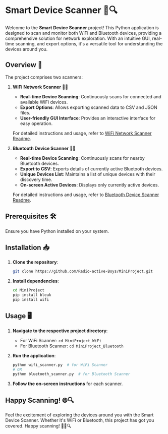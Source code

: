 # Smart Device Scanner 📡🔍

Welcome to the **Smart Device Scanner** project! This Python application is designed to scan and monitor both WiFi and Bluetooth devices, providing a comprehensive solution for network exploration. With an intuitive GUI, real-time scanning, and export options, it's a versatile tool for understanding the devices around you.

## Overview 🚀

The project comprises two scanners:

1. **WiFi Network Scanner** 📡🌐

   - **Real-time Device Scanning**: Continuously scans for connected and available WiFi devices.
   - **Export Options**: Allows exporting scanned data to CSV and JSON files.
   - **User-friendly GUI Interface**: Provides an interactive interface for easy operation.

   For detailed instructions and usage, refer to [WiFi Network Scanner Readme](MiniProject_WiFi/README.md).

2. **Bluetooth Device Scanner** 📡🔵

   - **Real-time Device Scanning**: Continuously scans for nearby Bluetooth devices.
   - **Export to CSV**: Exports details of currently active Bluetooth devices.
   - **Unique Devices List**: Maintains a list of unique devices with their discovery time.
   - **On-screen Active Devices**: Displays only currently active devices.

   For detailed instructions and usage, refer to [Bluetooth Device Scanner Readme](MiniProject_Bluetooth/README.md).

## Prerequisites 🛠️

Ensure you have Python installed on your system.

## Installation 📥

1. **Clone the repository**:

   ```bash
   git clone https://github.com/Radio-active-Boys/MiniProject.git
   ```

2. **Install dependencies**:

   ```bash
   cd MiniProject
   pip install bleak
   pip install wifi
   ```

## Usage 🖥️

1. **Navigate to the respective project directory**:

   - For WiFi Scanner: `cd MiniProject_WiFi`
   - For Bluetooth Scanner: `cd MiniProject_Bluetooth`

2. **Run the application**:

   ```bash
   python wifi_scanner.py  # for WiFi Scanner
   # OR
   python bluetooth_scanner.py  # for Bluetooth Scanner
   ```

3. **Follow the on-screen instructions** for each scanner.

## Happy Scanning! 🌐🔍

Feel the excitement of exploring the devices around you with the Smart Device Scanner. Whether it's WiFi or Bluetooth, this project has got you covered. Happy scanning! 🚀📡🔍
